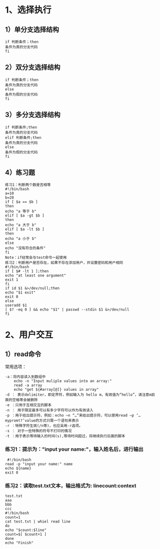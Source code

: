 # 1、选择执行

## 1）单分支选择结构

```
if 判断条件；then
条件为真的分支代码
fi
```

## 2）双分支选择结构

```
if 判断条件；then
条件为真的分支代码
else
条件为假的分支代码
fi
```

## 3）多分支选择结构

```
if 判断条件;then
条件为真的分支代码
elif 判断条件;then
条件为真的分支代码
else
条件为假的分支代码
fi
```

## 4）练习题

```
练习1：判断两个数是否相等
#!/bin/bash
a=10
b=20
if [ $a == $b ]
then
echo "a 等于 b"
elif [ $a -gt $b ]
then
echo "a 大于 b"
elif [ $a -lt $b ]
then
echo "a 小于 b"
else
echo "没有符合的条件"
fi
Note：if经常会与test命令一起使用
练习2：判断用户是否存在，如果不存在添加用户，并设置密码和用户相同
#!/bin/bash
if [ $# -lt 1 ];then
echo "at least one argument"
exit 1
fi
if id $1 &>/dev/null;then
echo "$1 exit"
exit 0
else
useradd $1
[ $? -eq 0 ] && echo "$1" | passwd --stdin $1 &>/dev/null
fi
```

# 2、用户交互

## 1）read命令

常用选项：

```
‐a：将内容读入到数组中
    echo ‐n "Input muliple values into an array:"
    read ‐a array
    echo "get ${#array[@]} values in array"
‐d ： 表示delimiter，即定界符，例如输入为 hello m，有效值为“hello”，请注意m前面的空格等会被删除
‐e ：只用于互相交互的脚本
‐n ： 用于限定最多可以有多少字符可以作为有效读入
‐p ：用于给出提示符，例如：echo –n “…“来给出提示符，可以使用read –p ‘… mypromt?’value的方式只需一个语句来表示
‐r ：特殊字符生效(/n等)，也应采用‐r选项。
‐s ： 对于一些特殊的符号不打印的情况
‐t ：用于表示等待输入的时间(s),等待时间超过，将继续执行后面的脚本
```

### 练习1：提示为："input your name:"，输入姓名后，进行输出

```
 #!/bin/bash
read -p "input your name:" name
echo ${name}
exit 0
```

### 练习2：读取test.txt文本，输出格式为: linecount:context

```
test.txt
aaa
bbb
ccc
#!/bin/bash
count=1
cat test.txt | whiel read line
do
echo "$count:$line"
count=$[ $count+1 ]
done
echo "Finish"
```
